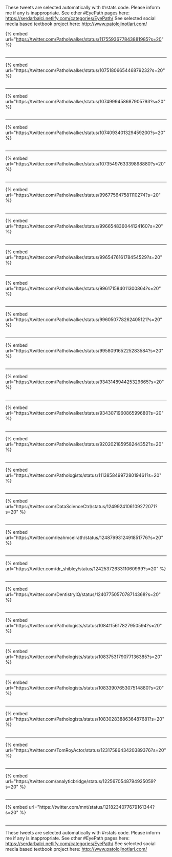 

These tweets are selected automatically with #rstats code. Please inform me if any is inappropriate.
See other #EyePath pages here: https://serdarbalci.netlify.com/categories/EyePath/ 
See selected social media based textbook project here: http://www.patolojinotlari.com/

{% embed url="https://twitter.com/Patholwalker/status/1175593677843881985?s=20" %}<br>
<br>
<hr>
{% embed url="https://twitter.com/Patholwalker/status/1075180665446879232?s=20" %}<br>
<br>
<hr>
{% embed url="https://twitter.com/Patholwalker/status/1074999458687905793?s=20" %}<br>
<br>
<hr>
{% embed url="https://twitter.com/Patholwalker/status/1074093401329459200?s=20" %}<br>
<br>
<hr>
{% embed url="https://twitter.com/Patholwalker/status/1073549763339898880?s=20" %}<br>
<br>
<hr>
{% embed url="https://twitter.com/Patholwalker/status/996775647581110274?s=20" %}<br>
<br>
<hr>
{% embed url="https://twitter.com/Patholwalker/status/996654836044124160?s=20" %}<br>
<br>
<hr>
{% embed url="https://twitter.com/Patholwalker/status/996547616178454529?s=20" %}<br>
<br>
<hr>
{% embed url="https://twitter.com/Patholwalker/status/996171584011300864?s=20" %}<br>
<br>
<hr>
{% embed url="https://twitter.com/Patholwalker/status/996050778262405121?s=20" %}<br>
<br>
<hr>
{% embed url="https://twitter.com/Patholwalker/status/995809165225283584?s=20" %}<br>
<br>
<hr>
{% embed url="https://twitter.com/Patholwalker/status/934314894425329665?s=20" %}<br>
<br>
<hr>
{% embed url="https://twitter.com/Patholwalker/status/934307196086599680?s=20" %}<br>
<br>
<hr>
{% embed url="https://twitter.com/Patholwalker/status/920202185958244352?s=20" %}<br>
<br>
<hr>
{% embed url="https://twitter.com/Pathologists/status/1113858499728019461?s=20" %}<br>
<br>
<hr>
{% embed url="https://twitter.com/DataScienceCtrl/status/1249924106109272071?s=20" %}<br>
<br>
<hr>
{% embed url="https://twitter.com/leahmcelrath/status/1248799312491851776?s=20" %}<br>
<br>
<hr>
{% embed url="https://twitter.com/dr_shibley/status/1242537263311060999?s=20" %}<br>
<br>
<hr>
{% embed url="https://twitter.com/DentistryIQ/status/1240775057078714368?s=20" %}<br>
<br>
<hr>
{% embed url="https://twitter.com/Pathologists/status/1084115617827950594?s=20" %}<br>
<br>
<hr>
{% embed url="https://twitter.com/Pathologists/status/1083753179077136385?s=20" %}<br>
<br>
<hr>
{% embed url="https://twitter.com/Pathologists/status/1083390765307514880?s=20" %}<br>
<br>
<hr>
{% embed url="https://twitter.com/Pathologists/status/1083028388636487681?s=20" %}<br>
<br>
<hr>
{% embed url="https://twitter.com/TomRoyActor/status/1231758643420389376?s=20" %}<br>
<br>
<hr>
{% embed url="https://twitter.com/analyticbridge/status/1225670548794925059?s=20" %}<br>
<br>
<hr>
{% embed url="https://twitter.com/mnt/status/1218234077679161344?s=20" %}<br>
<br>
<hr>


These tweets are selected automatically with #rstats code. Please inform me if any is inappropriate.
See other #EyePath pages here: https://serdarbalci.netlify.com/categories/EyePath/ 
See selected social media based textbook project here: http://www.patolojinotlari.com/
